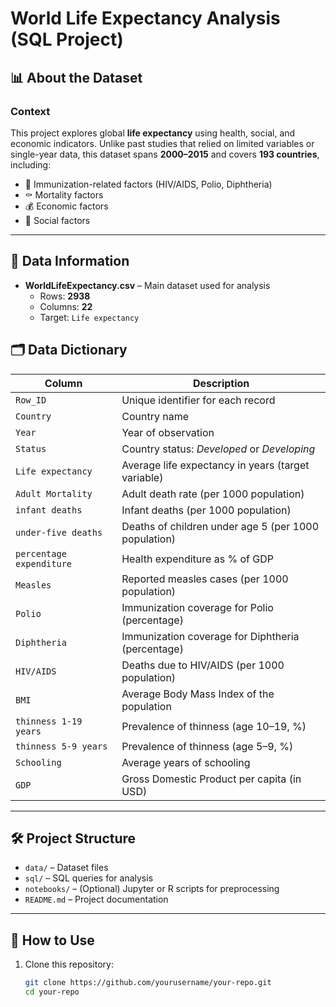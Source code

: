 # World Life Expectancy Analysis (SQL Project)

## 📊 About the Dataset

### Context
This project explores global **life expectancy** using health, social, and economic indicators. Unlike past studies that relied on limited variables or single-year data, this dataset spans **2000–2015** and covers **193 countries**, including:  

- 🧪 Immunization-related factors (HIV/AIDS, Polio, Diphtheria)  
- ⚰️ Mortality factors  
- 💰 Economic factors  
- 👥 Social factors  

---

## 📂 Data Information

- **WorldLifeExpectancy.csv** – Main dataset used for analysis  
  - Rows: **2938**  
  - Columns: **22**  
  - Target: `Life expectancy`

## 🗂️ Data Dictionary

| Column | Description |
|--------|-------------|
| `Row_ID` | Unique identifier for each record |
| `Country` | Country name |
| `Year` | Year of observation |
| `Status` | Country status: *Developed* or *Developing* |
| `Life expectancy` | Average life expectancy in years (target variable) |
| `Adult Mortality` | Adult death rate (per 1000 population) |
| `infant deaths` | Infant deaths (per 1000 population) |
| `under-five deaths` | Deaths of children under age 5 (per 1000 population) |
| `percentage expenditure` | Health expenditure as % of GDP |
| `Measles` | Reported measles cases (per 1000 population) |
| `Polio` | Immunization coverage for Polio (percentage) |
| `Diphtheria` | Immunization coverage for Diphtheria (percentage) |
| `HIV/AIDS` | Deaths due to HIV/AIDS (per 1000 population) |
| `BMI` | Average Body Mass Index of the population |
| `thinness 1-19 years` | Prevalence of thinness (age 10–19, %) |
| `thinness 5-9 years` | Prevalence of thinness (age 5–9, %) |
| `Schooling` | Average years of schooling |
| `GDP` | Gross Domestic Product per capita (in USD) |

---

## 🛠️ Project Structure

- `data/` – Dataset files  
- `sql/` – SQL queries for analysis  
- `notebooks/` – (Optional) Jupyter or R scripts for preprocessing  
- `README.md` – Project documentation  

---

## 🚀 How to Use

1. Clone this repository:  
   ```bash
   git clone https://github.com/yourusername/your-repo.git
   cd your-repo
